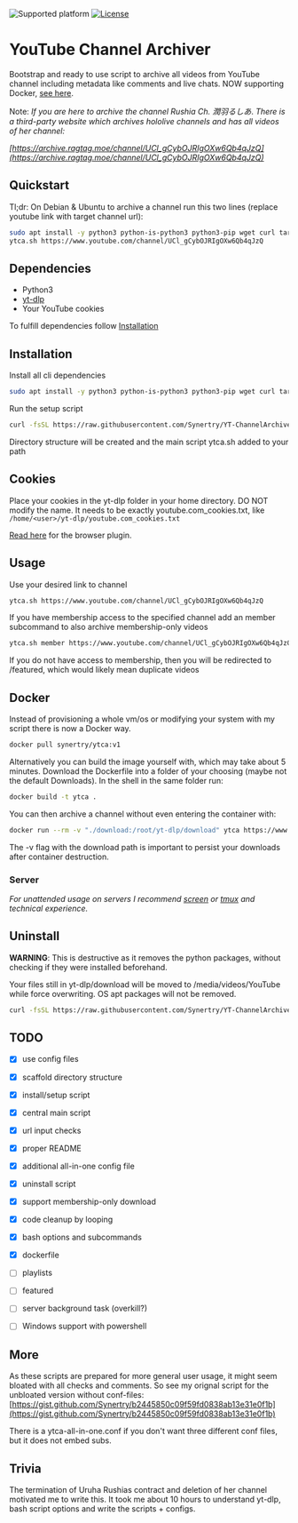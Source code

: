
![Supported platform](https://img.shields.io/badge/OS-Ubuntu-orange)
[![License](https://img.shields.io/badge/License-Boost_1.0-lightblue.svg)](https://www.boost.org/LICENSE_1_0.txt)

# YouTube Channel Archiver

Bootstrap and ready to use script to archive all videos from YouTube channel including metadata like comments and live chats.
NOW supporting Docker, [see here](https://github.com/Synertry/YT-ChannelArchiver#Docker).


Note: *If you are here to archive the channel Rushia Ch. 潤羽るしあ*.
*There is a third-party website which archives hololive channels and has all videos of her channel:*

*[https://archive.ragtag.moe/channel/UCl_gCybOJRIgOXw6Qb4qJzQ](https://archive.ragtag.moe/channel/UCl_gCybOJRIgOXw6Qb4qJzQ)*


## Quickstart
Tl;dr: On Debian & Ubuntu to archive a channel run this two lines (replace youtube link with target channel url): 
```sh
sudo apt install -y python3 python-is-python3 python3-pip wget curl tar && curl -fsSL https://raw.githubusercontent.com/Synertry/YT-ChannelArchiver/main/deploy/ytca-setup.sh | bash
ytca.sh https://www.youtube.com/channel/UCl_gCybOJRIgOXw6Qb4qJzQ
```


## Dependencies

- Python3
- [yt-dlp](https://github.com/yt-dlp/yt-dlp)
- Your YouTube cookies

To fulfill dependencies follow [Installation](https://github.com/Synertry/YT-ChannelArchiver#Installation)


## Installation

Install all cli dependencies
```sh
sudo apt install -y python3 python-is-python3 python3-pip wget curl tar
```

Run the setup script
```sh
curl -fsSL https://raw.githubusercontent.com/Synertry/YT-ChannelArchiver/main/deploy/ytca-setup.sh | bash
```

Directory structure will be created and the main script ytca.sh added to your path


## Cookies

Place your cookies in the yt-dlp folder in your home directory.
DO NOT modify the name. It needs to be exactly youtube.com_cookies.txt, like
`/home/<user>/yt-dlp/youtube.com_cookies.txt`

[Read here](https://github.com/ytdl-org/youtube-dl#how-do-i-pass-cookies-to-youtube-dl) for the browser plugin.


## Usage

Use your desired link to channel

```sh
ytca.sh https://www.youtube.com/channel/UCl_gCybOJRIgOXw6Qb4qJzQ
```

If you have membership access to the specified channel add an member subcommand to also archive membership-only videos
```sh
ytca.sh member https://www.youtube.com/channel/UCl_gCybOJRIgOXw6Qb4qJzQ
```
If you do not have access to membership, then you will be redirected to /featured, which would likely mean duplicate videos

## Docker

Instead of provisioning a whole vm/os or modifying your system with my script there is now a Docker way.
```sh
docker pull synertry/ytca:v1
```
Alternatively you can build the image yourself with, which may take about 5 minutes.
Download the Dockerfile into a folder of your choosing (maybe not the default Downloads).
In the shell in the same folder run:
```sh
docker build -t ytca .
```


You can then archive a channel without even entering the container with:
```sh
docker run --rm -v "./download:/root/yt-dlp/download" ytca https://www.youtube.com/channel/UCl_gCybOJRIgOXw6Qb4qJzQ
```
The -v flag with the download path is important to persist your downloads after container destruction.

### Server

*For unattended usage on servers I recommend [screen](https://linuxize.com/post/how-to-use-linux-screen/) or [tmux](https://linuxize.com/post/getting-started-with-tmux/) and technical experience.*


## Uninstall

**WARNING**:
This is destructive as it removes the python packages, without checking if they were installed beforehand.

Your files still in yt-dlp/download will be moved to /media/videos/YouTube while force overwriting.
OS apt packages will not be removed.


```sh
curl -fsSL https://raw.githubusercontent.com/Synertry/YT-ChannelArchiver/main/deploy/ytca-uninstall.sh | bash
```

## TODO

- [x] use config files
- [x] scaffold directory structure
- [x] install/setup script
- [x] central main script
- [x] url input checks
- [x] proper README
- [x] additional all-in-one config file
- [x] uninstall script
- [x] support membership-only download
- [x] code cleanup by looping
- [x] bash options and subcommands
- [x] dockerfile
- [ ] playlists
- [ ] featured
- [ ] server background task (overkill?)
- [ ] Windows support with powershell


## More

As these scripts are prepared for more general user usage, it might seem bloated with all checks and comments.
So see my orignal script for the unbloated version without conf-files: [https://gist.github.com/Synertry/b2445850c09f59fd0838ab13e31e0f1b](https://gist.github.com/Synertry/b2445850c09f59fd0838ab13e31e0f1b)

There is a ytca-all-in-one.conf if you don't want three different conf files, but it does not embed subs.


## Trivia

The termination of Uruha Rushias contract and deletion of her channel motivated me to write this.
It took me about 10 hours to understand yt-dlp, bash script options and write the scripts + configs.
